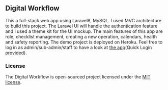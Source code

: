 ## Digital Workflow

This a full-stack web app using Laravel8, MySQL. I used MVC architecture to build this project. The Laravel UI will handle the authentication feature and I used a theme kit for the UI mockup. The main features of this app are role, checklist management, creating a new operation, calendars, health and safety reporting. The demo project is deployed on Heroku. Feel free to log in as admin/sub-admin/staff to have a look at [the app](https://http://digitalworkflow.herokuapp.com/)(Quick Login provided).

### License

The Digital Workflow is open-sourced project licensed under the [MIT license](https://opensource.org/licenses/MIT).
